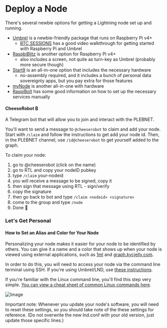# Deploy a Node

There's several newbie options for getting a Lightning node set up and running.

* [Umbrel](https://getumbrel.com/) is a newbie-friendly package that runs on Raspberry Pi v4+
  * [BTC SESSIONS](https://youtu.be/fppmhqjqh2E) has a good video walkthrough for getting started with Raspberry Pi and Umbrel
* [RaspbiBlitz](https://github.com/rootzoll/raspiblitz) is another option for Raspberry Pi v4+
  * also includes a screen, not quite as turn-key as Umbrel \(probably more secure though\)
* [Start9](https://start9.com/) is an all-in-one option that includes the necessary hardware
  * no-assembly required, and it includes a bunch of personal data sovereignty apps, but you pay extra for those features
* [myNode](https://www.mynodebtc.com/) is another all-in-one with hardware
* [RaspiBolt](https://stadicus.github.io/RaspiBolt/) has some good information on how to set up the necessary services manually

#### CheeseRobot ₿

A Telegram bot that will allow you to join and interact with the PLEBNET.

You'll want to send a message to `@cheeserobot` to claim and add your node. Start with `/claim` and follow the instructions to get add your node id. Then, in the PLEBNET channel, use `/id@cheeserobot` to get yourself added to the graph.

To claim your node: 

1. go to @cheeserobot \(click on the name\)
2. go to RTL and copy your nodeID pubkey
3. type `/claim` your-nodeid
4. you will receive a message to be signed, copy it
5. then sign that message using RTL - sign/verify
6. copy the signature
7. then go back to bot and type `/claim <nodeid> <signature>`
8. come to the group and type `/node` 
9. Done 🎉

### Let's Get Personal

#### How to Set an Alias and Color for Your Node

Personalizing your node makes it easier for your node to be identified by others. You can give it a name and a color that shows up when your node is viewed using external applications, such as [1ml](https://1ml.com/) and [graph.kycjelly.com](http://graph.kycjelly.com/).

In order to do this, you will need to access your node via the command line terminal using SSH. If you're using Umbrel/LND, use [these instructions](https://lightningwiki.net/index.php/Setting_alias_and_color_for_Umbrel).

If you're familiar with the Linux command line, you'll find this step very simple. [You can view a cheat sheet of common Linux commands here](https://www.guru99.com/linux-commands-cheat-sheet.html).

![Image](https://i.imgur.com/tElum7G.jpg)

Important note: Whenever you update your node's software, you will need to reset these settings, so you should take note of the these settings for reference. \(Do not overwrite the new lnd.conf with your old version, just update those specific lines.\)


